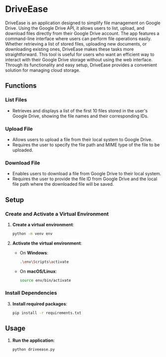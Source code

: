 # DriveEase

DriveEase is an application designed to simplify file management on Google Drive. Using the Google Drive API, it allows users to list, upload, and download files directly from their Google Drive account. The app features a command-line interface where users can perform file operations easily. Whether retrieving a list of stored files, uploading new documents, or downloading existing ones, DriveEase makes these tasks more straightforward. This tool is useful for users who want an efficient way to interact with their Google Drive storage without using the web interface. Through its functionality and easy setup, DriveEase provides a convenient solution for managing cloud storage.

## Functions

### List Files
- Retrieves and displays a list of the first 10 files stored in the user's Google Drive, showing the file names and their corresponding IDs.

### Upload File
- Allows users to upload a file from their local system to Google Drive.
- Requires the user to specify the file path and MIME type of the file to be uploaded.

### Download File
- Enables users to download a file from Google Drive to their local system.
- Requires the user to provide the file ID from Google Drive and the local file path where the downloaded file will be saved.

## Setup

### Create and Activate a Virtual Environment

1. **Create a virtual environment**:
   ```bash
   python -m venv env
   ```

2. **Activate the virtual environment**:
   - On **Windows**:
     ```bash
     .\env\Scripts\activate
     ```
   - On **macOS/Linux**:
     ```bash
     source env/bin/activate
     ```

### Install Dependencies

3. **Install required packages**:
   ```bash
   pip install -r requirements.txt
   ```

## Usage

1. **Run the application**:
   ```bash
   python driveease.py
   ```
